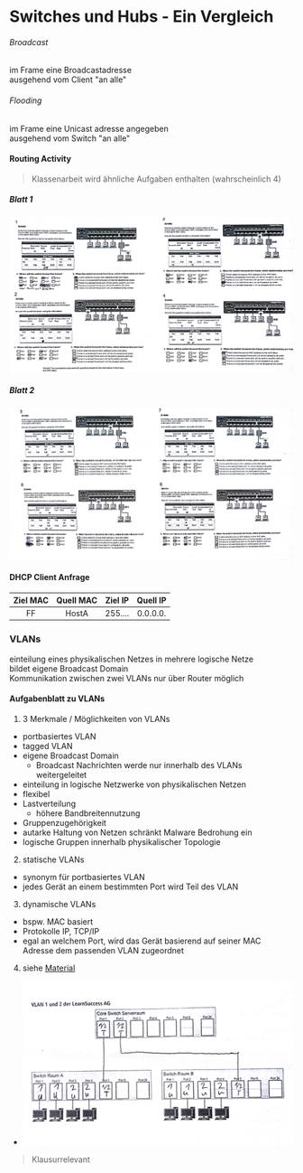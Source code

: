 # Switches und Hubs - Ein Vergleich
###### Broadcast
im Frame eine Broadcastadresse  
ausgehend vom Client "an alle"
###### Flooding
im Frame eine Unicast adresse angegeben  
ausgehend vom Switch "an alle"

#### Routing Activity
> Klassenarbeit wird ähnliche Aufgaben enthalten (wahrscheinlich 4)  

##### Blatt 1
![](Material/2017_03_07_Activity_1.jpg)
##### Blatt 2
![](Material/2017_03_07_Activity_2.jpg)

#### DHCP Client Anfrage

|Ziel MAC|Quell MAC|Ziel IP|Quell IP|
|:---:|:---:|:---:|:---:|
|FF|HostA|255....|0.0.0.0.|

### VLANs
einteilung eines physikalischen Netzes in mehrere logische Netze  
bildet eigene Broadcast Domain  
Kommunikation zwischen zwei VLANs nur über Router möglich  

#### Aufgabenblatt zu VLANs
1. 3 Merkmale / Möglichkeiten von VLANs
 - portbasiertes VLAN
 - tagged VLAN
 - eigene Broadcast Domain  
    - Broadcast Nachrichten werde nur innerhalb des VLANs weitergeleitet
 - einteilung in logische Netzwerke von physikalischen Netzen
 - flexibel
 - Lastverteilung
    - höhere Bandbreitennutzung
 - Gruppenzugehörigkeit
 - autarke Haltung von Netzen schränkt Malware Bedrohung ein
 - logische Gruppen innerhalb physikalischer Topologie
2. statische VLANs
 - synonym für portbasiertes VLAN
 - jedes Gerät an einem bestimmten Port wird Teil des VLAN
3. dynamische VLANs
 - bspw. MAC basiert
 - Protokolle IP, TCP/IP
 - egal an welchem Port, wird das Gerät basierend auf seiner MAC Adresse dem passenden VLAN zugeordnet
4. siehe [Material](Material/2017_03_07_Aufgabenblatt_1.pdf)
 - ![Lösung](Material/2017_03_07_Solution_Cores.jpg)
 > Klausurrelevant
